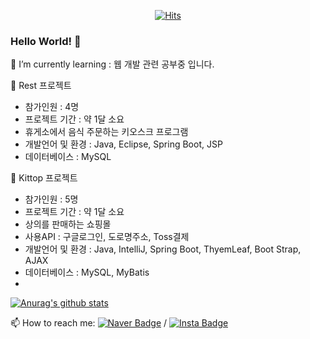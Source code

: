   <div align=center>
	
  [![Hits](https://hits.seeyoufarm.com/api/count/incr/badge.svg?url=https%3A%2F%2Fgithub.com%2Fzzsza)](https://hits.seeyoufarm.com) 
	
  </div>
  
### Hello World! 👋

<!--
**seonow/seonow** is a ✨ _special_ ✨ repository because its `README.md` (this file) appears on your GitHub profile.

👯 I’m looking to collaborate on ...
🤔 I’m looking for help with ...
💬 Ask me about ...
😄 Pronouns: ...
⚡ Fun fact: ...
Here are some ideas to get you started:
-->

🌱 I’m currently learning : 웹 개발 관련 공부중 입니다.

💬 Rest 프로젝트
 - 참가인원 : 4명
 - 프로젝트 기간 : 약 1달 소요
 - 휴게소에서 음식 주문하는 키오스크 프로그램
 - 개발언어 및 환경 : Java, Eclipse, Spring Boot, JSP
 - 데이터베이스 : MySQL
 
💬 Kittop 프로젝트
 - 참가인원 : 5명
 - 프로젝트 기간 : 약 1달 소요
 - 상의를 판매하는 쇼핑몰
 - 사용API : 구글로그인, 도로명주소, Toss결제
 - 개발언어 및 환경 : Java, IntelliJ, Spring Boot, ThyemLeaf, Boot Strap, AJAX
 - 데이터베이스 : MySQL, MyBatis
 - 
[![Anurag's github stats](https://github-readme-stats.vercel.app/api?username=seonow)](https://github.com/anuraghazra/github-readme-stats)

📫 How to reach me: [![Naver Badge](https://img.shields.io/badge/naver-03C75A?style=flat-square&logo=Naver&logoColor=white&link=mailto:howlarang12301@naver.com)](mailto:howlarang123@naver.com) / [![Insta Badge](https://img.shields.io/badge/instagram-03C75A?style=flat-square&logo=Insta&logoColor=white&link=https://www.instagram.com/achro_matic_/)](https://www.instagram.com/achro_matic_/)

